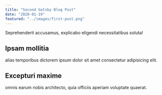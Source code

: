 ```yaml
---
title: "Second Gatsby Blog Post"
date: "2020-01-19"
featured: "../images/first-post.png"
---
```

Seprehenderit accusamus, explicabo eligendi necessitatibus soluta!

## Ipsam mollitia

alias temporibus dictorem ipsum dolor sit amet consectetur adipisicing elit.

## Excepturi maxime

omnis earum nobis architecto, quia officiis aperiam voluptate quaerat.